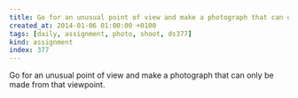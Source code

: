 ```yaml
---
title: Go for an unusual point of view and make a photograph that can only be made from that viewpoint.
created_at: 2014-01-06 01:00:00 +0100
tags: [daily, assignment, photo, shoot, ds377]
kind: assignment
index: 377
---
```


Go for an unusual point of view and make a photograph that can only be made from that viewpoint.
